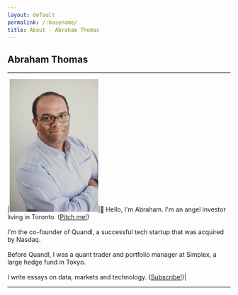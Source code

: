 ```yaml
---
layout: default
permalink: /:basename/
title: About · Abraham Thomas
---
```


## Abraham Thomas

----

|<img style="width:200px" src="/assets/img/Abraham-Thomas.jpg">|👋 Hello, I'm Abraham. I'm an angel investor living in Toronto. ([Pitch me!](/angel))<br/><br/>I'm the co-founder of Quandl, a successful tech startup that was acquired by Nasdaq.<br/><br/>Before Quandl, I was a quant trader and portfolio manager at Simplex, a large hedge fund in Tokyo. <br/><br/>I write essays on data, markets and technology. ([Subscribe!](https://pivotal.substack.com))|

----
